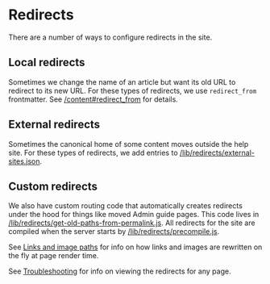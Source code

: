 # Redirects

There are a number of ways to configure redirects in the site.

## Local redirects

Sometimes we change the name of an article but want its old URL to redirect to its new URL. For these types of redirects, we use `redirect_from` frontmatter. See [/content#redirect_from](/content#redirect_from) for details.

## External redirects

Sometimes the canonical home of some content moves outside the help site. For these types of redirects, we add entries to [/lib/redirects/external-sites.json](/lib/redirects/external-sites.json).

## Custom redirects

We also have custom routing code that automatically creates redirects under the hood for things like moved Admin guide pages. This code lives in [/lib/redirects/get-old-paths-from-permalink.js](/lib/redirects/get-old-paths-from-permalink.js). All redirects for the site are compiled when the server starts by [/lib/redirects/precompile.js](/lib/redirects/precompile.js).

See [Links and image paths](../content/README.md#links-and-image-paths) for info on how links and images are rewritten on the fly at page render time.

See [Troubleshooting](./troubleshooting.md#debugging-locally) for info on viewing the redirects for any page.

